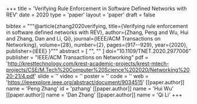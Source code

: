 +++
title = 'Verifying Rule Enforcement in Software Defined Networks with REV'
date = 2020
type = 'paper'
layout = 'paper'
draft = false

bibtex = """@article{zhang2020verifying,
  title={Verifying rule enforcement in software defined networks with REV},
  author={Zhang, Peng and Wu, Hui and Zhang, Dan and Li, Qi},
  journal={IEEE/ACM Transactions on Networking},
  volume={28},
  number={2},
  pages={917--929},
  year={2020},
  publisher={IEEE}
}"""
abstract = [
    "",
    ""
]
doi="10.1109/TNET.2020.2977006"
publisher = "IEEE/ACM Transactions on Networking"
pdf = 'http://kresttechnology.com/krest-academic-projects/krest-mtech-projects/CSE/M.Tech%20Computer%20Science%202020/Networking%2020-21/4.pdf'
slide = ''
video = ''
poster = ''
code = ''
web = 'https://ieeexplore.ieee.org/abstract/document/9034515'
[[paper.author]]
    name = 'Peng Zhang'
    id = 'pzhang'
[[paper.author]]
    name = 'Hui Wu'
[[paper.author]]
    name = 'Dan Zhang'
[[paper.author]]
    name = 'Qi Li'
+++
